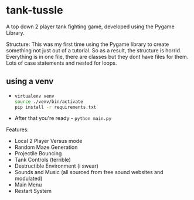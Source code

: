 # tank-tussle
A top down 2 player tank fighting game, developed using the Pygame Library.

Structure:
  This was my first time using the Pygame library to create something not just out of a tutorial. So as a result, the structure is horrid.
  Everything is in one file, there are classes but they dont have files for them. Lots of case statements and nested for loops. 

## using a venv
- ```bash
  virtualenv venv
  source ./venv/bin/activate
  pip install -r requirements.txt
  ```
- After that you're ready - `python main.py`



Features: 
  * Local 2 Player Versus mode
  * Random Maze Generation
  * Projectile Bouncing
  * Tank Controls (terrible)
  * Destructible Environment (i swear)
  * Sounds and Music (all sourced from free sound websites and modulated)
  * Main Menu
  * Restart System
